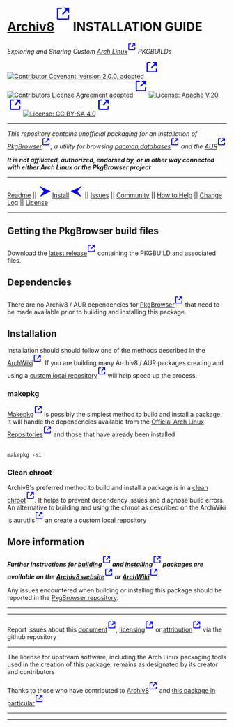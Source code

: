 # [Archiv8][a8]![External Link][ext-link_h1] INSTALLATION GUIDE

_Exploring and Sharing Custom [Arch Linux][arch]![External Link][ext-link] PKGBUILDs_

[![Contributor Covenant, version 2.0.0, adopted][covenant-badge]][a8-community-covenant]![External Link][ext-link_h2] [![Contributors License Agreement adopted][cla-badge]][a8-community-cla]![External Link][ext-link_h2] [![License: Apache V.20][apache-badge]][license-apache-a8]![External Link][ext-link_h2] [![License: CC BY-SA 4.0][cc-badge]][license-cc-a8]![External Link][ext-link_h2]

---

_This repository contains unofficial packaging for an installation of [PkgBrowser][ups-pkg]![External Link][ext-link], a utility for browsing [pacman databases][arch-pkgs]![External Link][ext-link] and the [AUR][arch-aur]![External Link][ext-link]_

_**It is not affiliated, authorized, endorsed by, or in other way connected with either Arch Linux or the PkgBrowser project**_

---

[Readme](README.md) || ![Page Indicator][nav-r-em][Install](INSTALL.md)![Page Indicator][nav-l-em] || [Issues](ISSUES.md) || [Community](COMMUNITY.md) || [How to Help](HOW-TO-HELP.md) || [Change Log](CHANGELOG.md) || [License](LICENSE.md)

---

## Getting the PkgBrowser build files

Download the [latest release][a8-pkg-src]![External Link][ext-link] containing the PKGBUILD and associated files.

## Dependencies

There are no Archiv8 / AUR dependencies for [PkgBrowser][ups-pkg]![External Link][ext-link] that need to be made available prior to building and installing this package.

## Installation

Installation should should follow one of the methods described in the [ArchWiki][arch-wiki-aur]![External Link][ext-link].  If you are building many Archiv8 / AUR packages creating and using a [custom local repository][arch-wiki-local-repo]![External Link][ext-link] will help speed up the process.

### makepkg

[Makepkg][archwiki-makepkg]![External Link][ext-link] is possibly the simplest method to build and install a package.  It will handle the dependencies available from the [Official Arch Linux Repositories][arch-pkgs]![External Link][ext-link] and those that have already been installed

```shell

makepkg -si

```

### Clean chroot

Archiv8's preferred method to build and install a package is in a [clean chroot][archwiki-buildchroot]![External Link][ext-link].  It helps to prevent dependency issues and diagnose build errors. An alternative to building and using the chroot as described on the ArchWiki is [aurutils][aurutils-github]![External Link][ext-link] an create a custom local repository

## More information

_**Further instructions for [building][a8-docs-build]![External Link][ext-link] and [installing][a8-docs-install]![External Link][ext-link] packages are available on the [Archiv8 website][a8-docs]![External Link][ext-link] or [ArchWiki][arch-wiki]![External Link][ext-link]**_

Any issues encountered when building or installing this package should be reported in the [PkgBrowser repository][a8-issue-pkg].

---

---

Report issues about this [document][a8-issue-doc]![External Link][ext-link],  [licensing][a8-issue-license]![External Link][ext-link] or [attribution][a8-issue-attrib]![External Link][ext-link] via the github repository

---

The license for upstream software, including the Arch Linux packaging tools used in the creation of this package, remains as designated by its creator and contributors

Thanks to those who have contributed to [Archiv8][a8-contrib-people]![External Link][ext-link] and [this package in particular][a8-contrib-pkg-people]![External Link][ext-link]

---

---

[cc-badge]: https://img.shields.io/badge/License-CC_BY--SA_4.0-lightgrey.svg
[cc-large-badge]: https://mirrors.creativecommons.org/presskit/buttons/88x31/svg/by-sa.svg
[cla-badge]: https://img.shields.io/badge/Adopted-Contributor%20%20License%20Agreement-brightgreengreen
[changelog-badge]: https://img.shields.io/badge/Keep%20a%20Changelog-1.1.0-informational
[commits-badge]: https://img.shields.io/badge/Conventional%20Commits-1.0.0-yellow.svg
[covenant-badge]: https://img.shields.io/badge/Contributor%20Covenant-2.0.0-informational.svg
[apache-badge]: https://img.shields.io/badge/License-Apache_2.0-blue.svg
[mit-badge]: https://img.shields.io/badge/License-MIT-informational.svg
[semver-badge]: https://img.shields.io/badge/Semantic%20Versioning-2.0.0-informational.svg

[a8-logo]: image_A8-logo.svg

[ext-link]: image_ext-link.svg
[ext-link_h1]: image_ext-link_h1.svg
[ext-link_h2]: image_ext-link_h2.svg
[ext-link_h2]: image_ext-link_lrg.svg

[nav-r-em]: image_arrow-right_emphasis.svg
[nav-l-em]: image_arrow-left_emphasis.svg
[nav-r]: image_arrow-right.svg
[nav-l]: image_arrow-left.svg

[license-apache-in]: /APACHE-V2.0-FULL.md
[license-apache-out]: http://www.apache.org/licenses/LICENSE-2.0
[license-apache-a8]: https://archiv8.github.io/licensing/apache-v2-0-full

[license-cc-short-out]: https://creativecommons.org/licenses/by-sa/4.0/
[license-cc-long-out]: https://creativecommons.org/licenses/by-sa/4.0/legalcode
[license-cc-a8]: https://archiv8.github.io/licensing/creative-commons
[license-cc-in]: /CC-BY-SA-4.0.md
[license-cc-compat]: http://creativecommons.org/compatiblelicenses
[license-cc-dev-consider]: https://wiki.creativecommons.org/wiki/Considerations_for_licensors_and_licensees#Considerations_for_licensors
[license-cc-policies]: http://creativecommons.org/policies
[license-cc-pub-consider]: https://wiki.creativecommons.org/wiki/Considerations_for_licensors_and_licensees#Considerations_for_licensees
[license-cc-pub-domain]: https://creativecommons.org/publicdomain/zero/1.0/legalcode
[license-cc-terms]: http://creativecommons.org/licenses/by-sa/4.0/
[license-cc]: http://creativecommons.org/

[license-mit-in]: /MIT.md
[license-mit-a8]: https://archiv8.github.io/licensing/mit
[license-mit-out]: https://opensource.org/licenses/MIT

[change]: https://keepachangelog.com
[commits]: https://conventionalcommits.org
[contrib-covenant]: https://www.contributor-covenant.org/
[semver]: https://semver.org

[arch]: https://www.archlinux.org/
[arch-aur]: https://aur.archlinux.org/
[arch-pkgs]: https://archlinux.org/packages/
[arch-wiki]: https://wiki.archlinux.org
[arch-wiki-aur]: https://wiki.archlinux.org/title/Arch_User_Repository
[arch-wiki-local-repo]: https://wiki.archlinux.org/title/Pacman/Tips_and_tricks#Custom_local_repository
[arch-wiki-makepkg]: https://wiki.archlinux.org

[a8]: https://archiv8.github.io/
[a8-changelog]: https://archiv8.github.io/contributing/style-guides/changelog
[a8-commits]: https://archiv8.github.io/contributing/style-guides/ccommits
[a8-community-cla]: https://archiv8.github.io/community/cla
[a8-community-covenant]: https://archiv8.github.io/community/contributor-covenant
[a8-community-guide]: https://archiv8.github.io/community/guidelines
[a8-contrib-people]: https://archiv8.github.io/people
[a8-contrib-pkg-people]: https://github.com/Archiv8/pkgbrowser/people
[a8-docs]: https://archiv8.github.io/docs
[a8-docs-build]: https://archiv8.github.io/docs/build
[a8-docs-install]: https://archiv8.github.io/docs/install
[a8-docs-update]: https://archiv8.github.io/docs/update
[a8-pkg-src]: https://github.com/Archiv8/pkgbrowser/releases/latest
[a8-projects]: https://github.com/Archiv8

[ups-pkg]: https://osdn.net/projects/pkgbrowser/

[archwiki-aur]: https://wiki.archlinux.org/title/Arch_User_Repository
[archwiki-aur-helpers]: https://wiki.archlinux.org/title/AUR_helpers
[archwiki-aur-tug]: https://wiki.archlinux.org/title/AUR_Trusted_User_Guidelines
[archwiki-buildchroot]: https://wiki.archlinux.org/title/DeveloperWiki:Building_in_a_clean_chroot
[archwiki-chroot]: https://wiki.archlinux.org/title/Chroot
[archwiki-local-repo]: https://wiki.archlinux.org/title/Pacman/Tips_and_tricks#Custom_local_repository
[archwiki-makepkg]: https://wiki.archlinux.org/title/Makepkg
[archwiki-pkg-guidelines]: https://wiki.archlinux.org/title/Arch_package_guidelines
[archwiki-proot]: https://wiki.archlinux.org/title/PRoot

[aur]: https://aur.archlinux.org/

[aurutils-github]: https://github.com/AladW/aurutils
[aurutils-pkg-aur]: https://aur.archlinux.org/packages/aurutils
[aurutils-pkg-a8]: https://github.com/Archiv8/pkgbrowser

[fakechroot-pkg]: https://archlinux.org/packages/extra/x86_64/fakechroot/
[fakechroot-github]: https://github.com/dex4er/fakechroot
[fakechroot-wiki]: https://github.com/dex4er/fakechroot/wiki

[aurutils-pkg-aur]: https://aur.archlinux.org/packages/aurutils
[aurutils-pkg-a8]: https://github.com/Archiv8/pkgbrowser
[aurutils-pkg-github]: https://github.com/AladW/aurutils
[proot-pkg-aur]: https://aur.archlinux.org/packages/proot/
[proot-pkg-a8]: https://github.com/Archiv8/proot/
[proot-github]: https://github.com/proot-me/proot
[proot-help]: https://proot-me.github.io/

[a8-issue]: https://github.com/Archiv8/pkgbrowser/issues/new/choose
[a8-issue-app]: https://github.com/Archiv8/pkgbrowser/issues/new?assignees=rossclarkartist&labels=element%3A+app+%3Acomputer%3A%2Cstatus%3A+new+%3Aphone%3A%2Cpriority%3A+LOW+%3Aok_hand%3A%2Cwait%3A+triage+%3Ahospital%3A&template=FORM_APP.yml&title=%5BAPPLICATION%5D%3A+Add+brief+description+here
[a8-issue-com]: https://github.com/Archiv8/pkgbrowser/issues/new?assignees=rossclarkartist&labels=element%3A+community+%3Afamily%3A%2Cstatus%3A+new+%3Aphone%3A%2Cpriority%3A+CRITICAL+%3Aclock1%3A%2Cwait%3A+triage+%3Ahospital%3A&template=FORM_COMMUNITY.yml&title=%5BCOMMUNITY%5D%3A+Add+brief+description+here
[a8-issue-doc]: https://github.com/Archiv8/pkgbrowser/issues/new?assignees=rossclarkartist&labels=element%3A+doc+%3Aledger%3A%2Cstatus%3A+new+%3Aphone%3A%2Cpriority%3A+NORMAL+%3Acalendar%3A%2Cwait%3A+triage+%3Ahospital%3A&template=FORM_DOC.yml&title=%5BDOCUMENTATION%5D%3A+Add+brief+description+here&page-name=pkgbrowser\INSTALL.md
[a8-issue-form]: https://github.com/Archiv8/pkgbrowser/issues/new?assignees=rossclarkartist&labels=element%3A+form+%3Ascroll%3A%2Cstatus%3A+new+%3Aphone%3A%2Cpriority%3A+NORMAL+%3Acalendar%3A%2Cwait%3A+triage+%3Ahospital%3A&template=FORM_FORM.yml&title=%5BFORM%5D%3A+Add+brief+description+here
[a8-issue-license]: https://github.com/Archiv8/pkgbrowser/issues/new?assignees=rossclarkartist&labels=element:+license+:scroll:,status:+new+:phone:,priority:+NORMAL+:calendar:,wait:+triage+:hospital:&template=FORM_OTHER.yml&title=[LICENSE]:+Add+brief+description+here
[a8-issue-attrib]: https://github.com/Archiv8/pkgbrowser/issues/new?assignees=rossclarkartist&labels=element:+license+:scroll:,status:+new+:phone:,priority:+NORMAL+:calendar:,wait:+triage+:hospital:&template=FORM_OTHER.yml&title=[ATTRIBUTION]:+Add+brief+description+here
[a8-issue-other]: https://github.com/Archiv8/pkgbrowser/issues/new?assignees=rossclarkartist&labels=element%3A+other+%3Aquestion%3A%2Cstatus%3A+new+%3Aphone%3A%2Cpriority%3A+NORMAL+%3Acalendar%3A%2Cwait%3A+triage+%3Ahospital%3A&template=FORM_OTHER.yml&title=%5BOTHER%5D%3A+Add+brief+description+here
[a8-issue-pkg]: https://github.com/Archiv8/pkgbrowser/issues/new?assignees=rossclarkartist&labels=element%3A+package+%3Agift%3A%2Cstatus%3A+new+%3Aphone%3A%2Cpriority%3A+CRITICAL+%3Aclock1%3A%2Cwait%3A+triage+%3Ahospital%3A&template=FORM_PACKAGE_ISSUE.yml&title=%5BPACKAGE+ISSUE%5D%3A+Add+brief+description+here&package-name=PkgBrowser
[a8-issue-out]: https://github.com/Archiv8/pkgbrowser/issues/new?assignees=rossclarkartist&labels=element%3A+package+%3Agift%3A%2Cstatus%3A+new+%3Aphone%3A%2Cpriority%3A+CRITICAL+%3Aclock1%3A%2Cwait%3A+triage+%3Ahospital%3A&template=FORM_PACKAGE_OUTDATED.yml&title=%5BOUTDATED+PACKAGE%5D%3A+Add+brief+description+here
[a8-issue-req]: https://github.com/Archiv8/pkgbrowser/issues/new?assignees=rossclarkartist&labels=element%3A+package+%3Agift%3A%2Cstatus%3A+new+%3Aphone%3A%2Cpriority%3A+CRITICAL+%3Aclock1%3A%2Cwait%3A+triage+%3Ahospital%3A&template=FORM_PACKAGE_REQUEST.yml&title=%5BPACKAGE+REQUEST%5D%3A+Add+brief+description+here
[a8-issue-ups]: https://github.com/Archiv8/pkgbrowser/issues/new?assignees=rossclarkartist&labels=element%3A+src+%3Aspeedboat%3A%2Cstatus%3A+new+%3Aphone%3A%2Cpriority%3A+NORMAL+%3Acalendar%3A%2Cwait%3A+triage+%3Ahospital%3A&template=FORM_UPSTREAM.yml&title=%5BUPSTREAM%5D%3A+Add+brief+description+here
[a8-issue-sec]: https://github.com/Archiv8/pkgbrowser/security/policy
